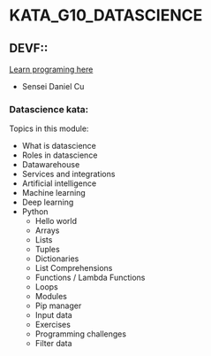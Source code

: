 # KATA_G10_DATASCIENCE

## DEVF::

[Learn programing here](https://www.devf.la/)

- Sensei Daniel Cu

### Datascience kata:


Topics in this module:

- What is datascience
- Roles in datascience
- Datawarehouse
- Services and integrations
- Artificial intelligence
- Machine learning
- Deep learning
- Python
    - Hello world
    - Arrays
    - Lists
    - Tuples
    - Dictionaries
    - List Comprehensions
    - Functions / Lambda Functions
    - Loops
    - Modules
    - Pip manager
    - Input data
    - Exercises
    - Programming challenges
    - Filter data


